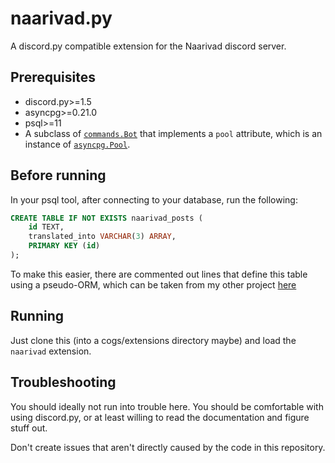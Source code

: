 # naarivad.py

A discord.py compatible extension for the Naarivad discord server.

## Prerequisites

- discord.py>=1.5
- asyncpg>=0.21.0
- psql>=11
- A subclass of [`commands.Bot`](https://discordpy.readthedocs.io/en/latest/ext/commands/api.html#discord.ext.commands.Bot)
  that implements a `pool` attribute, which is an instance of [`asyncpg.Pool`](https://magicstack.github.io/asyncpg/current/api/index.html#asyncpg.pool.Pool).
  
## Before running
In your psql tool, after connecting to your database, run the following:
```sql
CREATE TABLE IF NOT EXISTS naarivad_posts (
    id TEXT,
    translated_into VARCHAR(3) ARRAY,
    PRIMARY KEY (id)
);
```

To make this easier, there are commented out lines that define this table using a pseudo-ORM, which can be taken from my other project [here](https://github.com/darthshittious/Robo-VJ/blob/main/cogs/utils/db.py)

## Running

Just clone this (into a cogs/extensions directory maybe) and load the `naarivad` extension.

## Troubleshooting

You should ideally not run into trouble here. You should be comfortable with using discord.py, or at least willing to read the documentation and figure stuff out. 

Don't create issues that aren't directly caused by the code in this repository.
